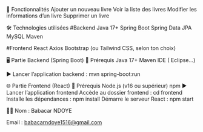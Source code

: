 🚀 Fonctionnalités
Ajouter un nouveau livre
Voir la liste des livres
Modifier les informations d’un livre
Supprimer un livre

🛠️ Technologies utilisées
#Backend
Java 17+
Spring Boot
Spring Data JPA
MySQL
Maven

#Frontend
React
Axios
Bootstrap (ou Tailwind CSS, selon ton choix)

🖥️ Partie Backend (Spring Boot)
🔧 Prérequis
Java 17+
Maven
IDE ( Eclipse…)

▶️ Lancer l’application backend : mvn spring-boot:run

🌐 Partie Frontend (React)
🔧 Prérequis
Node.js (v16 ou supérieur)
npm
▶️ Lancer l’application frontend
Accède au dossier frontend : cd frontend
Installe les dépendances : npm install
Démarre le serveur React : npm start

👨‍💻 
Nom : Babacar NDOYE

Email : babacarndoye1516@gmail.com
